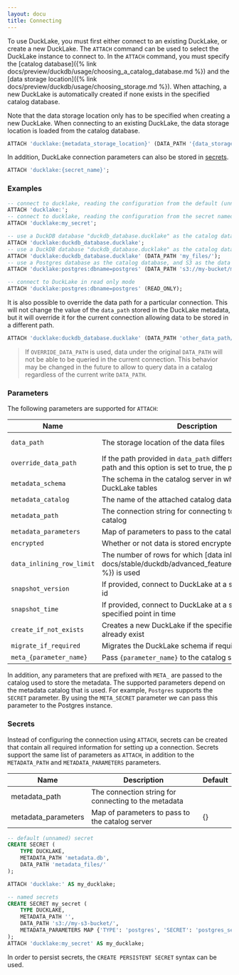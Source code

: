 ```yaml
---
layout: docu
title: Connecting
---
```


To use DuckLake, you must first either connect to an existing DuckLake, or create a new DuckLake.
The `ATTACH` command can be used to select the DuckLake instance to connect to.
In the `ATTACH` command, you must specify the [catalog database]({% link docs/preview/duckdb/usage/choosing_a_catalog_database.md %}) and the [data storage location]({% link docs/preview/duckdb/usage/choosing_storage.md %}).
When attaching, a new DuckLake is automatically created if none exists in the specified catalog database.

Note that the data storage location only has to be specified when creating a new DuckLake.
When connecting to an existing DuckLake, the data storage location is loaded from the catalog database.

```sql
ATTACH 'ducklake:{metadata_storage_location}' (DATA_PATH '{data_storage_location}');
```

In addition, DuckLake connection parameters can also be stored in [secrets](https://duckdb.org/docs/stable/configuration/secrets_manager).

```sql
ATTACH 'ducklake:{secret_name}';
```

### Examples

```sql
-- connect to ducklake, reading the configuration from the default (unnamed) secret
ATTACH 'ducklake:';
-- connect to ducklake, reading the configuration from the secret named my_secret
ATTACH 'ducklake:my_secret';

-- use a DuckDB database "duckdb_database.ducklake" as the catalog database, the data path defaults to duckdb_database.ducklake.files
ATTACH 'ducklake:duckdb_database.ducklake';
-- use a DuckDB database "duckdb_database.ducklake" as the catalog database, the data path is explicitly specified as the "my_files" directory
ATTACH 'ducklake:duckdb_database.ducklake' (DATA_PATH 'my_files/');
-- use a Postgres database as the catalog database, and S3 as the data path
ATTACH 'ducklake:postgres:dbname=postgres' (DATA_PATH 's3://my-bucket/my-data/');

-- connect to DuckLake in read only mode
ATTACH 'ducklake:postgres:dbname=postgres' (READ_ONLY);
```

It is also possible to override the data path for a particular connection. This will not change the value of the `data_path` stored in the DuckLake metadata, but it will override it for the current connection allowing data to be stored in a different path.

```sql
ATTACH 'ducklake:duckdb_database.ducklake' (DATA_PATH 'other_data_path/', OVERRIDE_DATA_PATH true);
```

> If `OVERRIDE_DATA_PATH` is used, data under the original `DATA_PATH` will not be able to be queried in the current connection. This behavior may be changed in the future to allow to query data in a catalog regardless of the current write `DATA_PATH`.

### Parameters

The following parameters are supported for `ATTACH`:

| Name                      | Description                                                                                                             | Default                                                      |
| ------------------------- | ----------------------------------------------------------------------------------------------------------------------- | ------------------------------------------------------------ |
| `data_path`               | The storage location of the data files                                                                                  | `{metadata_file}.files` for DuckDB files, required otherwise |
| `override_data_path`      | If the path provided in `data_path` differs from the stored path and this option is set to true, the path is overridden | true                                                         |
| `metadata_schema`         | The schema in the catalog server in which to store the DuckLake tables                                                  | `main`                                                       |
| `metadata_catalog`        | The name of the attached catalog database                                                                               | `__ducklake_metadata_{ducklake_name}`                        |
| `metadata_path`           | The connection string for connecting to the metadata catalog                                                            |                                                              |
| `metadata_parameters`     | Map of parameters to pass to the catalog server                                                                         | {}                                                           |
| `encrypted`               | Whether or not data is stored encrypted                                                                                 | false                                                        |
| `data_inlining_row_limit` | The number of rows for which [data inlining]({% link docs/stable/duckdb/advanced_features/data_inlining.md %}) is used  | 0                                                            |
| `snapshot_version`        | If provided, connect to DuckLake at a specified snapshot id                                                             |                                                              |
| `snapshot_time`           | If provided, connect to DuckLake at a snapshot at a specified point in time                                             |                                                              |
| `create_if_not_exists`    | Creates a new DuckLake if the specified one does not already exist                                                      | true                                                         |
| `migrate_if_required`     | Migrates the DuckLake schema if required                                                                                | true                                                         |
| `meta_{parameter_name}`   | Pass `{parameter_name}` to the catalog server                                                                           |                                                              |

In addition, any parameters that are prefixed with `META_` are passed to the catalog used to store the metadata.
The supported parameters depend on the metadata catalog that is used.
For example, `Postgres` supports the `SECRET` parameter. By using the `META_SECRET` parameter we can pass this parameter to the Postgres instance.

### Secrets

Instead of configuring the connection using `ATTACH`, secrets can be created that contain all required information for setting up a connection.
Secrets support the same list of parameters as `ATTACH`, in addition to the `METADATA_PATH` and `METADATA_PARAMETERS` parameters.

| Name                | Description                                          | Default |
| ------------------- | ---------------------------------------------------- | ------- |
| metadata_path       | The connection string for connecting to the metadata |         |
| metadata_parameters | Map of parameters to pass to the catalog server      | {}      |

```sql
-- default (unnamed) secret
CREATE SECRET (
	TYPE DUCKLAKE,
	METADATA_PATH 'metadata.db',
	DATA_PATH 'metadata_files/'
);

ATTACH 'ducklake:' AS my_ducklake;

-- named secrets
CREATE SECRET my_secret (
	TYPE DUCKLAKE,
	METADATA_PATH '',
	DATA_PATH 's3://my-s3-bucket/',
	METADATA_PARAMETERS MAP {'TYPE': 'postgres', 'SECRET': 'postgres_secret'}
);
ATTACH 'ducklake:my_secret' AS my_ducklake;
```

In order to persist secrets, the `CREATE PERSISTENT SECRET` syntax can be used.
